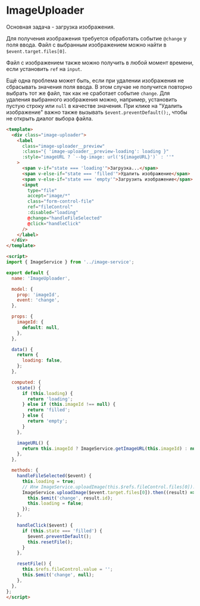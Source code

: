 # ImageUploader

Основная задача - загрузка изображения.

Для получения изображения требуется обработать событие `@change` у поля ввода. Файл с выбранным изображением можно найти в `$event.target.files[0]`.

Файл с изображением также можно получить в любой момент времени, если установить `ref` на `input`.

Ещё одна проблема может быть, если при удалении изображения не сбрасывать значения поля ввода. В этом случае не получится повторно выбрать тот же файл, так как не сработает событие `change`. Для удаления выбранного изображения можно, например, установить пустую строку или `null` в качестве значения. При клике на "Удалить изображение" важно также вызывать `$event.preventDefault();`, чтобы не открыть диалог выбора файла.

```html
<template>
  <div class="image-uploader">
    <label
      class="image-uploader__preview"
      :class="{ 'image-uploader__preview-loading': loading }"
      :style="imageURL ? `--bg-image: url('${imageURL}')` : ''"
    >
      <span v-if="state === 'loading'">Загрузка...</span>
      <span v-else-if="state === 'filled'">Удалить изображение</span>
      <span v-else-if="state === 'empty'">Загрузить изображение</span>
      <input
        type="file"
        accept="image/*"
        class="form-control-file"
        ref="fileControl"
        :disabled="loading"
        @change="handleFileSelected"
        @click="handleClick"
      />
    </label>
  </div>
</template>

<script>
import { ImageService } from '../image-service';

export default {
  name: 'ImageUploader',

  model: {
    prop: 'imageId',
    event: 'change',
  },

  props: {
    imageId: {
      default: null,
    },
  },

  data() {
    return {
      loading: false,
    };
  },

  computed: {
    state() {
      if (this.loading) {
        return 'loading';
      } else if (this.imageId !== null) {
        return 'filled';
      } else {
        return 'empty';
      }
    },

    imageURL() {
      return this.imageId ? ImageService.getImageURL(this.imageId) : null;
    },
  },

  methods: {
    handleFileSelected($event) {
      this.loading = true;
      // Или ImageService.uploadImage(this.$refs.fileControl.files[0]).then(
      ImageService.uploadImage($event.target.files[0]).then((result) => {
        this.$emit('change', result.id);
        this.loading = false;
      });
    },

    handleClick($event) {
      if (this.state === 'filled') {
        $event.preventDefault();
        this.resetFile();
      }
    },

    resetFile() {
      this.$refs.fileControl.value = '';
      this.$emit('change', null);
    },
  },
};
</script>
```
